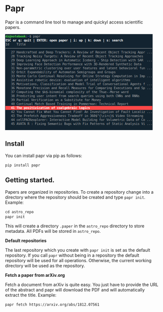 # Papr

Papr is a command line tool to manage and quickyl access scientific papers.

![papr](screenshot.png)

## Install

You can install papr via pip as follows:

    pip install papr
   
## Getting started.

Papers are organized in repositories. To create a repository change into a directory where the repository should be created and type `papr init`. Example:

    cd astro_repo
    papr init
    
This will create a directory `.paper` in the `astro_repo` directory to store metadata. All PDFs will be stored in `astro_repo`.

**Default repositories**

The last repository which you create with `papr init` is set as the default repository. If you call `papr` without being in a repository the default repository will be used for all operations. Otherwise, the current working directory will be used as the repository.

**Fetch a paper from arXiv.org**

Fetch a document from arXiv is quite easy. You just have to provide the URL of the abstract and papr will download the PDF and will automatically extract the title. Example:

    papr fetch https://arxiv.org/abs/1812.07561